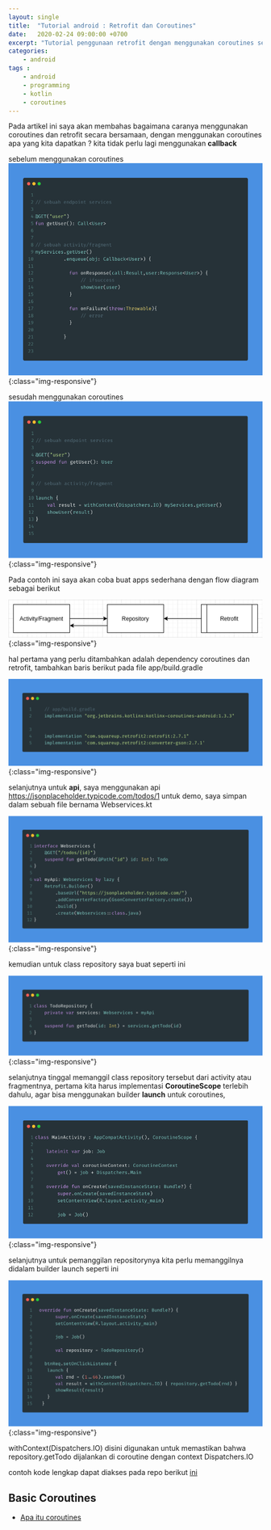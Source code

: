 ```yaml
---
layout: single
title:  "Tutorial android : Retrofit dan Coroutines"
date:   2020-02-24 09:00:00 +0700
excerpt: "Tutorial penggunaan retrofit dengan menggunakan coroutines sebagai library async"
categories: 
    - android
tags : 
    - android
    - programming
    - kotlin
    - coroutines
--- 
```


Pada artikel ini saya akan membahas bagaimana caranya menggunakan coroutines dan retrofit secara bersamaan, dengan menggunakan coroutines apa yang kita dapatkan ? kita tidak perlu lagi menggunakan **callback** 

sebelum menggunakan coroutines
![coroutines-retrofit](/assets/images/coroutines/retrofit_vanilla.png){:class="img-responsive"}

sesudah menggunakan coroutines
![coroutines-retrofit](/assets/images/coroutines/retrofit_coroutines.png){:class="img-responsive"}

Pada contoh ini saya akan coba buat apps sederhana dengan flow diagram sebagai berikut

![coroutines-retrofit](/assets/images/coroutines/diagram_flow_retrofit.png){:class="img-responsive"}

hal pertama yang perlu ditambahkan adalah dependency coroutines dan retrofit, tambahkan baris berikut pada file app/build.gradle

![coroutines-retrofit](/assets/images/coroutines/retrofit_dep.png){:class="img-responsive"}

selanjutnya untuk **api**, saya menggunakan api https://jsonplaceholder.typicode.com/todos/1 untuk demo, saya simpan dalam sebuah file bernama Webservices.kt

![coroutines-retrofit](/assets/images/coroutines/retrofit_webservices.png){:class="img-responsive"}

kemudian untuk class repository saya buat seperti ini

![coroutines-retrofit](/assets/images/coroutines/retrofit_repository.png){:class="img-responsive"}

selanjutnya tinggal memanggil class repository tersebut dari activity atau fragmentnya, pertama kita harus implementasi **CoroutineScope** terlebih dahulu, agar bisa menggunakan builder **launch** untuk coroutines,

![coroutines-retrofit](/assets/images/coroutines/retrofit_coroutinesscope.png){:class="img-responsive"}

selanjutnya untuk pemanggilan repositorynya kita perlu memanggilnya didalam builder launch seperti ini

![coroutines-retrofit](/assets/images/coroutines/retrofit_launch_retro.png){:class="img-responsive"}

withContext(Dispatchers.IO) disini digunakan untuk memastikan bahwa repository.getTodo dijalankan di coroutine dengan context Dispatchers.IO

contoh kode lengkap dapat diakses pada repo berikut [ini](https://github.com/pratamawijaya/SimpleCoroutinesRetrofit)


## Basic Coroutines
- [Apa itu coroutines](https://pratamawijaya.com/android/apa-itu-coroutines/)